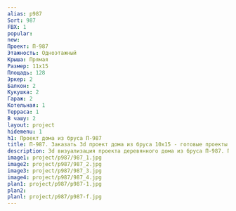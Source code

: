 ```yaml
---
alias: p987
Sort: 987
FBX: 1
popular: 
new: 
Проект: П-987
Этажность: Одноэтажный
Крыша: Прямая
Размер: 11х15
Площадь: 128
Эркер: 2
Балкон: 2
Кукушка: 2
Гараж: 2
Котельная: 1
Терраса: 1
В чашу: 2
layout: project
hidemenu: 1
h1: Проект дома из бруса П-987
title: П-987. Заказать 3d проект дома из бруса 10х15 - готовые проекты
description: 3d визуализация проекта деревянного дома из бруса П-987. Площадь 128 м2, размер 10х15. Вы можете внести любые изменения в проект.
image1: project/p987/987_1.jpg
image2: project/p987/987_2.jpg
image3: project/p987/987_3.jpg
image4: project/p987/987_4.jpg
plan1: project/p987/p987-1.jpg
plan2: 
planl: project/p987/p987-f.jpg
---
```

